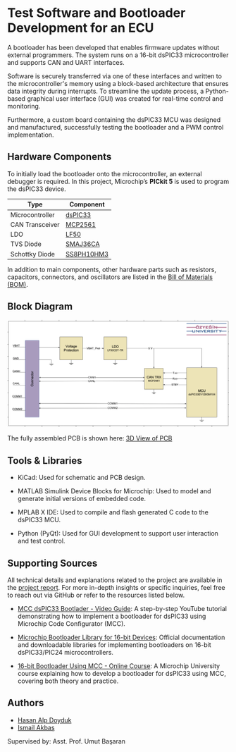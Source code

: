 
# Test Software and Bootloader Development for an ECU

A bootloader has been developed that enables firmware updates without external programmers. The system runs on a 16-bit dsPIC33 microcontroller and supports CAN and UART interfaces.

Software is securely transferred via one of these interfaces and written to the microcontroller's memory using a block-based architecture that ensures data integrity during interrupts. To streamline the update process, a Python-based graphical user interface (GUI) was created for real-time control and monitoring.

Furthermore, a custom board containing the dsPIC33 MCU was designed and manufactured, successfully testing the bootloader and a PWM control implementation.
## Hardware Components

To initially load the bootloader onto the microcontroller, an external debugger is required. In this project, Microchip’s **PICkit 5** is used to program the dsPIC33 device.

| Type         | Component                                                        |
| ----------------- | ------------------------------------------------------------------ |
| Microcontroller | [dsPIC33](https://ww1.microchip.com/downloads/aemDocuments/documents/OTH/ProductDocuments/DataSheets/dsPIC33EVXXXGM00X-10X-Family-Data-Sheet-DS70005144H.pdf) |
| CAN Transceiver | [MCP2561](https://ww1.microchip.com/downloads/en/DeviceDoc/20005167C.pdf) |
| LDO              | [LF50](https://www.st.com/resource/en/datasheet/lfxx.pdf) |
| TVS Diode| [SMAJ36CA](https://www.vishay.com/docs/88390/smaj50a.pdf) |
| Schottky Diode| [SS8PH10HM3](https://www.vishay.com/docs/88989/ss8ph10.pdf) |

In addition to main components, other hardware parts such as resistors, capacitors, connectors, and oscillators are listed in the [Bill of Materials (BOM)](https://github.com/hasanalpdoyduk/Test-Software-and-Bootloader-Development-for-an-ECU/blob/main/KiCAD/ECU_SW_Control/Production_Files/BOM/ECU_SW_Control.csv).


## Block Diagram

![Block Diagram](https://github.com/hasanalpdoyduk/Test-Software-and-Bootloader-Development-for-an-ECU/blob/main/Images/block_diagram_last.png)

The fully assembled PCB is shown here: [3D View of PCB](https://github.com/hasanalpdoyduk/Test-Software-and-Bootloader-Development-for-an-ECU/blob/main/Images/3D_view.pdf)
## Tools & Libraries

- KiCad: Used for schematic and PCB design.

- MATLAB Simulink Device Blocks for Microchip: Used to model and generate initial versions of embedded code.

- MPLAB X IDE: Used to compile and flash generated C code to the dsPIC33 MCU.

- Python (PyQt): Used for GUI development to support user interaction and test control.






## Supporting Sources

All technical details and explanations related to the project are available in the [project report](https://github.com/hasanalpdoyduk/Test-Software-and-Bootloader-Development-for-an-ECU/blob/main/Report_Presentation/EE402_Final_Report_AlpDoyduk_S025015_I%CC%87smailAkbas_S024094.pdf). For more in-depth insights or specific inquiries, feel free to reach out via GitHub or refer to the resources listed below.

- [MCC dsPIC33 Bootlader - Video Guide](https://www.youtube.com/watch?v=2LhW11LbNhY): A step-by-step YouTube tutorial demonstrating how to implement a bootloader for dsPIC33 using Microchip Code Configurator (MCC).

- [Microchip Bootloader Library for 16-bit Devices](https://www.microchip.com/en-us/software-library/dspic33-pic24-bootloader): Official documentation and downloadable libraries for implementing bootloaders on 16-bit dsPIC33/PIC24 microcontrollers.

- [16-bit Bootloader Using MCC - Online Course](https://mu.microchip.com/16-bit-bootloaders-using-mcc-device-side): A Microchip University course explaining how to develop a bootloader for dsPIC33 using MCC, covering both theory and practice.
## Authors

- [Hasan Alp Doyduk](https://www.github.com/hasanalpdoyduk)
- [Ismail Akbaş](https://www.github.com/ismailakbas)

Supervised by: Asst. Prof. Umut Başaran

